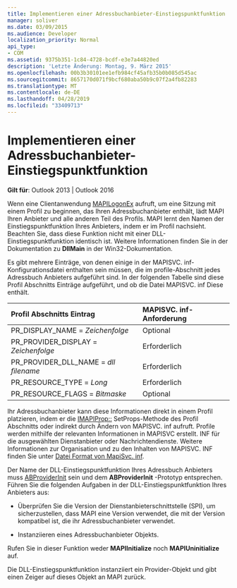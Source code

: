 ```yaml
---
title: Implementieren einer Adressbuchanbieter-Einstiegspunktfunktion
manager: soliver
ms.date: 03/09/2015
ms.audience: Developer
localization_priority: Normal
api_type:
- COM
ms.assetid: 9375b351-1c84-4728-bcdf-e3e7a44820ed
description: 'Letzte Änderung: Montag, 9. März 2015'
ms.openlocfilehash: 00b3b30101ee1efb984cf45afb35b0b085d545ac
ms.sourcegitcommit: 8657170d071f9bcf680aba50b9c07f2a4fb82283
ms.translationtype: MT
ms.contentlocale: de-DE
ms.lasthandoff: 04/28/2019
ms.locfileid: "33409713"
---
```

# <a name="implementing-an-address-book-provider-entry-point-function"></a>Implementieren einer Adressbuchanbieter-Einstiegspunktfunktion

  
  
**Gilt für**: Outlook 2013 | Outlook 2016 
  
Wenn eine Clientanwendung [MAPILogonEx](mapilogonex.md) aufruft, um eine Sitzung mit einem Profil zu beginnen, das Ihren Adressbuchanbieter enthält, lädt MAPI Ihren Anbieter und alle anderen Teil des Profils. MAPI lernt den Namen der Einstiegspunktfunktion Ihres Anbieters, indem er im Profil nachsieht. Beachten Sie, dass diese Funktion nicht mit einer DLL-Einstiegspunktfunktion identisch ist. Weitere Informationen finden Sie in der Dokumentation zu **DllMain** in der Win32-Dokumentation. 
  
Es gibt mehrere Einträge, von denen einige in der MAPISVC. inf-Konfigurationsdatei enthalten sein müssen, die im profile-Abschnitt jedes Adressbuch Anbieters aufgeführt sind. In der folgenden Tabelle sind diese Profil Abschnitts Einträge aufgeführt, und ob die Datei MAPISVC. inf Diese enthält.
  
|**Profil Abschnitts Eintrag**|**MAPISVC. inf-Anforderung**|
|:-----|:-----|
|PR_DISPLAY_NAME = _Zeichenfolge_ <br/> |Optional  <br/> |
|PR_PROVIDER_DISPLAY = _Zeichenfolge_ <br/> |Erforderlich  <br/> |
|PR_PROVIDER_DLL_NAME = _dll filename_ <br/> |Erforderlich  <br/> |
|PR_RESOURCE_TYPE = _Long_ <br/> |Erforderlich  <br/> |
|PR_RESOURCE_FLAGS = _Bitmaske_ <br/> |Optional  <br/> |
   
Ihr Adressbuchanbieter kann diese Informationen direkt in einem Profil platzieren, indem er die [IMAPIProp::](imapiprop-setprops.md) SetProps-Methode des Profil Abschnitts oder indirekt durch Ändern von MAPISVC. inf aufruft. Profile werden mithilfe der relevanten Informationen in MAPISVC erstellt. INF für die ausgewählten Dienstanbieter oder Nachrichtendienste. Weitere Informationen zur Organisation und zu den Inhalten von MAPISVC. INF finden Sie unter [Datei Format von MapiSvc. inf](file-format-of-mapisvc-inf.md).
  
Der Name der DLL-Einstiegspunktfunktion Ihres Adressbuch Anbieters muss [ABProviderInit](abproviderinit.md) sein und dem **ABProviderInit** -Prototyp entsprechen. Führen Sie die folgenden Aufgaben in der DLL-Einstiegspunktfunktion Ihres Anbieters aus: 
  
- Überprüfen Sie die Version der Dienstanbieterschnittstelle (SPI), um sicherzustellen, dass MAPI eine Version verwendet, die mit der Version kompatibel ist, die ihr Adressbuchanbieter verwendet.
    
- Instanziieren eines Adressbuchanbieter Objekts.
    
Rufen Sie in dieser Funktion weder **MAPIInitialize** noch **MAPIUninitialize** auf. 
  
Die DLL-Einstiegspunktfunktion instanziiert ein Provider-Objekt und gibt einen Zeiger auf dieses Objekt an MAPI zurück. 
  

